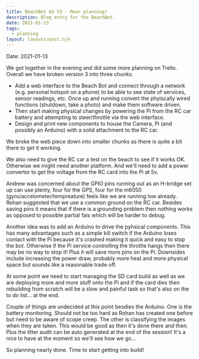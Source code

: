 ```yaml
---
title: BeachBot AU V3 - Moar planning!
description: Blog entry for the BeachBot.
date: 2021-01-13
tags:
  - planning
layout: layouts/post.njk
---
```

Date: 2021-01-13

We got together in the evening and did some more planning on Trello. Overall we have broken version 3 into three chunks.
<UL>
<LI>Add a web interface to the Beach Bot and connect through a network (e.g. personal hotspot on a phone) to be able to see state of services, sensor readings, etc. Once up and running convert the phyiscally wired functions (shutdown, take a photo) and make them software driven. </LI>
<LI>Then start making physical changes by powering the Pi from the RC car battery and attempting to steer/throttle via the web interface.</LI>
<LI>Design and print new components to house the Camera, Pi (and possibly an Arduino) with a solid attachment to the RC car.</LI>
</UL>

We broke the web piece down into smaller chunks as there is quite a bit there to get it working. 

We also need to give the RC car a test on the beach to see if it works OK. Otherwise we might need another platform. And we'll need to add a power convertor to get the voltage from the RC card into the Pi at 5v.

Andrew was concerned about the GPIO pins running out as an H-bridge set up can use plenty, four for the GPS, four for the m6050 (gyro/accelometer/tempreature) feels like we are running low already. Rohan suggested that we use a common ground on the RC car. Besides saving pins it means that if there is a grounding problem then nothing works as opposed to possible partial fais which will be harder to debug. 

Another idea was to add an Arduino to drive the pyhsical components. This has many advantages such as a simple kill switch if the Arduino loses contact with the Pi because it's crashed making it quick and easy to stop the bot. Otherwise if the Pi service controlling the throttle hangs then there may be no way to stop it! Plus it will save more pins on the Pi. Downsides include increasing the power draw, probably more heat and more physical space but sounds like a reasonable trade off.

At some point we need to start managing the SD card build as well as we are deploying more and more stuff onto the Pi and if the card dies then rebuilding from scratch will be a slow and painful task so that's also on the to do list... at the end.

Couple of things are undecided at this point besdies the Arduino. One is the battery monitoring. Should not be too hard as Rohan has created one before but need to be aware of scope creep. The other is classifying the images when they are taken. This would be good as then it's done there and then. Plus the litter audit can be auto generated at the end of the session! It's a nice to have at the moment so we'll see how we go...

So planning nearly done. Time to start getting into build!




